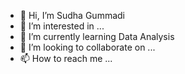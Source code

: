 - 👋 Hi, I’m Sudha Gummadi
- 👀 I’m interested in ...
- 🌱 I’m currently learning Data Analysis
- 💞️ I’m looking to collaborate on ...
- 📫 How to reach me ...

<!---
sudhagummadi91/sudhagummadi91 is a ✨ special ✨ repository because its `README.md` (this file) appears on your GitHub profile.
You can click the Preview link to take a look at your changes.
--->

